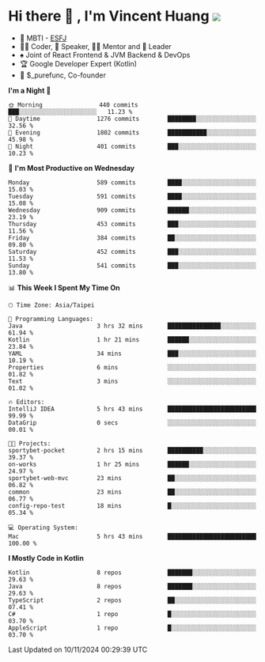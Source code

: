 # Hi there 👋 , I'm Vincent Huang ![](https://komarev.com/ghpvc/?username=Jian-Min-Huang)
- 👀 MBTI - [ESFJ](https://www.16personalities.com/esfj-personality)
- 👨‍💻 Coder, 🎤 Speaker, 👨‍🏫 Mentor and 🚀 Leader
- ♠️ Joint of React Frontend & JVM Backend & DevOps
- 🏆 Google Developer Expert (Kotlin)
- 💼 $_purefunc, Co-founder

<!--START_SECTION:waka-->
**I'm a Night 🦉** 

```text
🌞 Morning                440 commits         ███░░░░░░░░░░░░░░░░░░░░░░   11.23 % 
🌆 Daytime                1276 commits        ████████░░░░░░░░░░░░░░░░░   32.56 % 
🌃 Evening                1802 commits        ███████████░░░░░░░░░░░░░░   45.98 % 
🌙 Night                  401 commits         ███░░░░░░░░░░░░░░░░░░░░░░   10.23 % 
```
📅 **I'm Most Productive on Wednesday** 

```text
Monday                   589 commits         ████░░░░░░░░░░░░░░░░░░░░░   15.03 % 
Tuesday                  591 commits         ████░░░░░░░░░░░░░░░░░░░░░   15.08 % 
Wednesday                909 commits         ██████░░░░░░░░░░░░░░░░░░░   23.19 % 
Thursday                 453 commits         ███░░░░░░░░░░░░░░░░░░░░░░   11.56 % 
Friday                   384 commits         ██░░░░░░░░░░░░░░░░░░░░░░░   09.80 % 
Saturday                 452 commits         ███░░░░░░░░░░░░░░░░░░░░░░   11.53 % 
Sunday                   541 commits         ███░░░░░░░░░░░░░░░░░░░░░░   13.80 % 
```


📊 **This Week I Spent My Time On** 

```text
🕑︎ Time Zone: Asia/Taipei

💬 Programming Languages: 
Java                     3 hrs 32 mins       ███████████████░░░░░░░░░░   61.94 % 
Kotlin                   1 hr 21 mins        ██████░░░░░░░░░░░░░░░░░░░   23.84 % 
YAML                     34 mins             ███░░░░░░░░░░░░░░░░░░░░░░   10.19 % 
Properties               6 mins              ░░░░░░░░░░░░░░░░░░░░░░░░░   01.82 % 
Text                     3 mins              ░░░░░░░░░░░░░░░░░░░░░░░░░   01.02 % 

🔥 Editors: 
IntelliJ IDEA            5 hrs 43 mins       █████████████████████████   99.99 % 
DataGrip                 0 secs              ░░░░░░░░░░░░░░░░░░░░░░░░░   00.01 % 

🐱‍💻 Projects: 
sportybet-pocket         2 hrs 15 mins       ██████████░░░░░░░░░░░░░░░   39.37 % 
on-works                 1 hr 25 mins        ██████░░░░░░░░░░░░░░░░░░░   24.97 % 
sportybet-web-mvc        23 mins             ██░░░░░░░░░░░░░░░░░░░░░░░   06.82 % 
common                   23 mins             ██░░░░░░░░░░░░░░░░░░░░░░░   06.77 % 
config-repo-test         18 mins             █░░░░░░░░░░░░░░░░░░░░░░░░   05.34 % 

💻 Operating System: 
Mac                      5 hrs 43 mins       █████████████████████████   100.00 % 
```

**I Mostly Code in Kotlin** 

```text
Kotlin                   8 repos             ███████░░░░░░░░░░░░░░░░░░   29.63 % 
Java                     8 repos             ███████░░░░░░░░░░░░░░░░░░   29.63 % 
TypeScript               2 repos             ██░░░░░░░░░░░░░░░░░░░░░░░   07.41 % 
C#                       1 repo              █░░░░░░░░░░░░░░░░░░░░░░░░   03.70 % 
AppleScript              1 repo              █░░░░░░░░░░░░░░░░░░░░░░░░   03.70 % 
```




 Last Updated on 10/11/2024 00:29:39 UTC
<!--END_SECTION:waka-->

